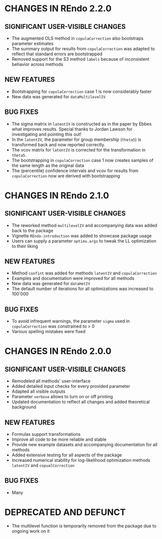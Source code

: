 # CHANGES IN REndo 2.2.0

## SIGNIFICANT USER-VISIBLE CHANGES
* The augmented OLS method in `copulaCorrection` also bootstraps parameter estimates
* The summary output for results from `copulaCorrection` was adapted to reflect that standard errors are bootstrapped
* Removed support for the S3 method `labels` because of inconsistent behavior across methods

## NEW FEATURES
* Bootstrapping for `copulaCorrection` case 1 is now considerably faster
* New data was generated for `dataMultilevelIV`

## BUG FIXES
* The sigma matrix in `latentIV` is constructed as in the paper by Ebbes what improves results. Special thanks to Jordan Lawson for investigating and pointing this out!
* In the `latentIV`, the parameter for group membership (`theta5`) is  transformed back and now reported correctly.
* The vcov matrix for `latentIV` is corrected for the transformation in `theta5`.
* The bootstrapping in `copulaCorrection` case 1 now creates samples of the same length as the original data
* The (percentile) confidence intervals and vcov for results from `copulaCorrection` now are derived with bootstrapping


# CHANGES IN REndo 2.1.0

## SIGNIFICANT USER-VISIBLE CHANGES
* The reworked method `multilevelIV` and accompanying data was added back to the package
* Vignette `REndo-introduction` was added to showcase package usage
* Users can supply a parameter `optimx.args` to tweak the LL optimization to their liking

## NEW FEATURES
* Method `confint` was added for methods `latentIV` and `copulaCorrection`
* Examples and documentation were improved for all methods
* New data was generated for `dataHetIV`
* The default number of iterations for all optimizations was increased to 100'000

## BUG FIXES
* To avoid infrequent warnings, the parameter `sigma` used in `copulaCorrection` was constrained to > 0
* Various spelling mistakes were fixed



# CHANGES IN REndo 2.0.0

## SIGNIFICANT USER-VISIBLE CHANGES
* Remodeled all methods' user-interface
* Added detailed input checks for every provided parameter
* Adapted all visible outputs
* Parameter `verbose` allows to turn on or off printing
* Updated documentation to reflect all changes and added theoretical background

## NEW FEATURES
* Formulas support transformations
* Improve all code to be more reliable and stable
* Provide new example datasets and accompanying documentation for all methods
* Added extensive testing for all aspects of the package
* Increased numerical stability for log-likelihood optimization methods `latentIV` and `copualCorrection`

## BUG FIXES
* Many

# DEPRECATED AND DEFUNCT
* The multilevel function is temporarily removed from the package due to ongoing work on it
